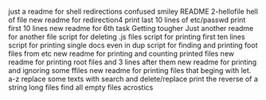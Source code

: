 just a readme for shell redirections
confused smiley README
2-hellofile
hell of file
new readme for redirection4
print last 10 lines of etc/passwd
print first 10 lines
new readme for 6th task
Getting tougher
Just another readme for another file
script for deleting .js files
script for printing first ten lines
script for printing single docs even in dup
script for finding and printing foot files from etc
new readme for printing and counting printed files
new readme for printing root files and 3 lines after them
new readme for printing and ignoring some ffiles
new readme for printing files that beging with let. a-z
replace some texts with
search and delete/replace
print the reverse of a string
long files
find all empty files
acrostics
